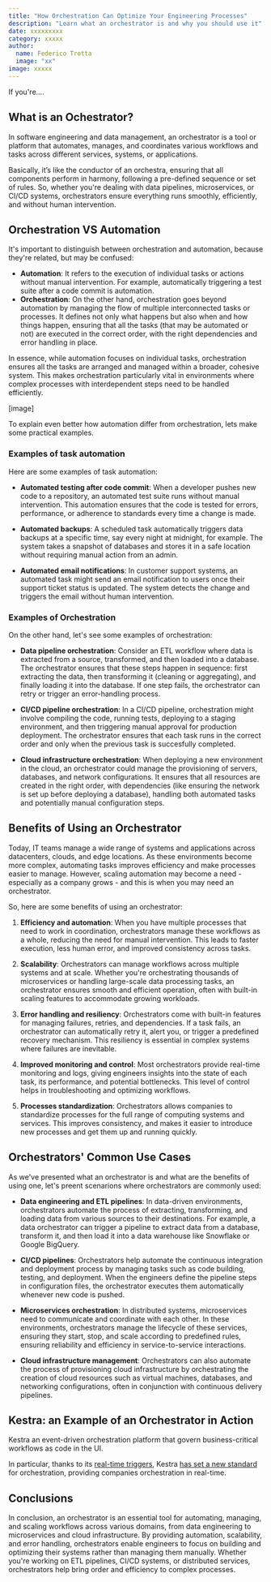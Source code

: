 ```yaml
---
title: "How Orchestration Can Optimize Your Engineering Processes"
description: "Learn what an orchestrator is and why you should use it"
date: xxxxxxxxx
category: xxxxx
author:
  name: Federico Trotta
  image: "xx"
image: xxxxx
---
```


If you're....

## What is an Ochestrator?
In software engineering and data management, an orchestrator is a tool or platform that automates, manages, and coordinates various workflows and tasks across different services, systems, or applications.

Basically, it’s like the conductor of an orchestra, ensuring that all components perform in harmony, following a pre-defined sequence or set of rules. So, whether you're dealing with data pipelines, microservices, or CI/CD systems, orchestrators ensure everything runs smoothly, efficiently, and without human intervention.

## Orchestration VS Automation
It's  important to distinguish between orchestration and automation, because they're related, but may be confused:
- **Automation**: It refers to the execution of individual tasks or actions without manual intervention. For example, automatically triggering a test suite after a code commit is automation.
- **Orchestration**: On the other hand, orchestration goes beyond automation by managing the flow of multiple interconnected tasks or processes. It defines not only what happens but also when and how things happen, ensuring that all the tasks (that may be automated or not) are executed in the correct order, with the right dependencies and error handling in place.

In essence, while automation focuses on individual tasks, orchestration ensures all the tasks are arranged and managed within a broader, cohesive system. This makes orchestration particularly vital in environments where complex processes with interdependent steps need to be handled efficiently.

[image]

To explain even better how automation differ from orchestration, lets make some practical examples.

### Examples of task automation
Here are some examples of task automation:

- **Automated testing after code commit**: When a developer pushes new code to a repository, an automated test suite runs without manual intervention. This automation ensures that the code is tested for errors, performance, or adherence to standards every time a change is made.

- **Automated backups**: A scheduled task automatically triggers data backups at a specific time, say every night at midnight, for example. The system takes a snapshot of databases and stores it in a safe location without requiring manual action from an admin.

- **Automated email notifications**: In customer support systems, an automated task might send an email notification to users once their support ticket status is updated. The system detects the change and triggers the email without human intervention.

### Examples of Orchestration
On the other hand, let's see some examples of orchestration:

- **Data pipeline orchestration**: Consider an ETL workflow where data is extracted from a source, transformed, and then loaded into a database. The orchestrator ensures that these steps happen in sequence: first extracting the data, then transforming it (cleaning or aggregating), and finally loading it into the database. If one step fails, the orchestrator can retry or trigger an error-handling process.

- **CI/CD pipeline orchestration**: In a CI/CD pipeline, orchestration might involve compiling the code, running tests, deploying to a staging environment, and then triggering manual approval for production deployment. The orchestrator ensures that each task runs in the correct order and only when the previous task is succesfully completed.

- **Cloud infrastructure orchestration**: When deploying a new environment in the cloud, an orchestrator could manage the provisioning of servers, databases, and network configurations. It ensures that all resources are created in the right order, with dependencies (like ensuring the network is set up before deploying a database), handling both automated tasks and potentially manual configuration steps.


## Benefits of Using an Orchestrator
Today, IT teams manage a wide range of systems and applications across datacenters, clouds, and edge locations. As these environments become more complex, automating tasks improves efficiency and make processes easier to manage. However, scaling automation may become a need - especially as a company grows - and this is when you may need an orchestrator. 

So, here are some benefits of using an orchestrator:

1. **Efficiency and automation**: When you have multiple processes that need to work in coordination, orchestrators manage these workflows as a whole, reducing the need for manual intervention. This leads to faster execution, less human error, and improved consistency across tasks.

2. **Scalability**: Orchestrators can manage workflows across multiple systems and at scale. Whether you're orchestrating thousands of microservices or handling large-scale data processing tasks, an orchestrator ensures smooth and efficient operation, often with built-in scaling features to accommodate growing workloads.

3. **Error handling and resiliency**: Orchestrators come with built-in features for managing failures, retries, and dependencies. If a task fails, an orchestrator can automatically retry it, alert you, or trigger a predefined recovery mechanism. This resiliency is essential in complex systems where failures are inevitable.

4. **Improved monitoring and control**: Most orchestrators provide real-time monitoring and logs, giving engineers insights into the state of each task, its performance, and potential bottlenecks. This level of control helps in troubleshooting and optimizing workflows.

5. **Processes standardization**: Orchestrators allows companies to standardize processes for the full range of computing systems and services. This improves consistency, and makes it easier to introduce new processes and get them up and running quickly.

## Orchestrators' Common Use Cases
As we've presented what an orchestrator is and what are the benefits of using one, let's preent scenarions where orchestrators are commonly used:

- **Data engineering and ETL pipelines**: In data-driven environments, orchestrators automate the process of extracting, transforming, and loading data from various sources to their destinations. For example, a data orchestrator can trigger a pipeline to extract data from a database, transform it, and then load it into a data warehouse like Snowflake or Google BigQuery.

- **CI/CD pipelines**: Orchestrators help automate the continuous integration and deployment process by managing tasks such as code building, testing, and deployment. When the engineers define the pipeline steps in configuration files, the orchestrator executes them automatically whenever new code is pushed.

- **Microservices orchestration**: In distributed systems, microservices need to communicate and coordinate with each other. In these environments, orchestrators  manage the lifecycle of these services, ensuring they start, stop, and scale according to predefined rules, ensuring reliability and efficiency in service-to-service interactions.

- **Cloud infrastructure management**: Orchestrators can also automate the process of provisioning cloud infrastructure by orchestrating the creation of cloud resources such as virtual machines, databases, and networking configurations, often in conjunction with continuous delivery pipelines.

## Kestra: an Example of an Orchestrator in Action
Kestra an event-driven orchestration platform that govern business-critical workflows as code in the UI.

In particular, thanks to its [real-time triggers](https://kestra.io/blogs/2024-06-27-realtime-triggers), Kestra [has set a new standard](https://kestra.io/blogs/2024-06-25-kestra-become-real-time) for orchestration, providing companies orchestration in real-time.


## Conclusions
In conclusion, an orchestrator is an essential tool for automating, managing, and scaling workflows across various domains, from data engineering to microservices and cloud infrastructure. By providing automation, scalability, and error handling, orchestrators enable engineers to focus on building and optimizing their systems rather than managing them manually. Whether you're working on ETL pipelines, CI/CD systems, or distributed services, orchestrators help bring order and efficiency to complex processes.